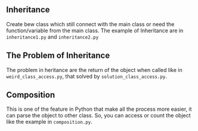 ## Inheritance

Create bew class which still connect with the main class or need the function/variable from the main class. The example of Inheritance are in `inheritance1.py` and `inheritance2.py`

## The Problem of Inheritance 

The problem in heritance are the return of the object when called like in `weird_class_access.py`, that solved by `solution_class_access.py`.

## Composition

This is one of the feature in Python that make all the process more easier, it can parse the object to other class. So, you can access or count the object like the example in `composition.py`.
